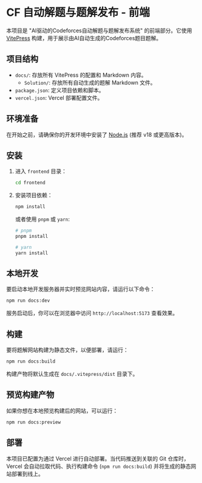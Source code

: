 # CF 自动解题与题解发布 - 前端

本项目是 "AI驱动的Codeforces自动解题与题解发布系统" 的前端部分。它使用 [VitePress](https://vitepress.dev/) 构建，用于展示由AI自动生成的Codeforces题目题解。

## 项目结构

- `docs/`: 存放所有 VitePress 的配置和 Markdown 内容。
  - `Solution/`: 存放所有自动生成的题解 Markdown 文件。
- `package.json`: 定义项目依赖和脚本。
- `vercel.json`: Vercel 部署配置文件。

## 环境准备

在开始之前，请确保你的开发环境中安装了 [Node.js](https://nodejs.org/) (推荐 v18 或更高版本)。

## 安装

1.  进入 `frontend` 目录：
    ```bash
    cd frontend
    ```

2.  安装项目依赖：
    ```bash
    npm install
    ```
    或者使用 `pnpm` 或 `yarn`:
    ```bash
    # pnpm
    pnpm install

    # yarn
    yarn install
    ```

## 本地开发

要启动本地开发服务器并实时预览网站内容，请运行以下命令：

```bash
npm run docs:dev
```

服务启动后，你可以在浏览器中访问 `http://localhost:5173` 查看效果。

## 构建

要将题解网站构建为静态文件，以便部署，请运行：

```bash
npm run docs:build
```

构建产物将默认生成在 `docs/.vitepress/dist` 目录下。

## 预览构建产物

如果你想在本地预览构建后的网站，可以运行：

```bash
npm run docs:preview
```

## 部署

本项目已配置为通过 Vercel 进行自动部署。当代码推送到关联的 Git 仓库时，Vercel 会自动拉取代码、执行构建命令 (`npm run docs:build`) 并将生成的静态网站部署到线上。